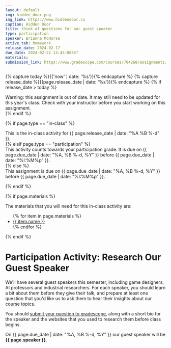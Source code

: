 ```yaml
---
layout: default
img: hidden_door.png
img_link: https://www.hiddendoor.co
caption: Hidden Door
title: think of questions for our guest speaker
type: participation
speaker: Brianna McHorse
active_tab: homework
release_date: 2024-02-17
due_date: 2024-02-22 13:45:00EST
materials:
submission_link: https://www.gradescope.com/courses/704268/assignments/3958911/
---
```


<!-- Check whether the assignment is ready to release -->
{% capture today %}{{'now' | date: '%s'}}{% endcapture %}
{% capture release_date %}{{page.release_date | date: '%s'}}{% endcapture %}
{% if release_date > today %} 
<div class="alert alert-danger">
Warning: this assignment is out of date.  It may still need to be updated for this year's class.  Check with your instructor before you start working on this assignment.
</div>
{% endif %}
<!-- End of check whether the assignment is up to date -->



{% if page.type == "in-class" %}
<!-- In class activity -->
<div class="alert alert-info">
This is the in-class activity for {{ page.release_date | date: "%A %B %-d" }}.
</div>
{% elsif page.type == "participation" %}
<div class="alert alert-info">
This activity counts towards your participation grade. It is due on {{ page.due_date | date: "%A, %B %-d, %Y" }} before {{ page.due_date | date: "%I:%M%p" }}. 
</div>
{% else %}
<!-- Homework assignment -->
<div class="alert alert-info">
This assignment is due on {{ page.due_date | date: "%A, %B %-d, %Y" }} before {{ page.due_date | date: "%I:%M%p" }}. 
</div>

{% endif %}

{% if page.materials %}
<div class="alert alert-info">
The materials that you will need for this in-class activity are:
<ul>
{% for item in page.materials %}
<li><a href="{{item.url}}">{{ item.name }}</a></li>
{% endfor %}
</ul>
</div>
{% endif %}



Participation Activity: Research Our Guest Speaker
=============================================================

We'll have several guest speakers this semester, including game designers, AI professors and industrial researchers.  For each speaker, you should learn a bit about them before they give their talk, and prepare at least one question that you'd like us to ask them to hear their insights about our course topics. 

You should [submit your question to gradescope]({{page.submission_link}}), along with a short bio for the speaker and the websites that you used to research them  before class begins.

On {{ page.due_date | date: "%A, %B %-d, %Y" }} our guest speaker will be **{{ page.speaker }}**.
